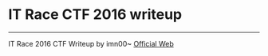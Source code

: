 # IT Race CTF 2016 writeup
---
IT Race 2016 CTF Writeup by imn00~
[Official Web](http://itrace.systems/)
